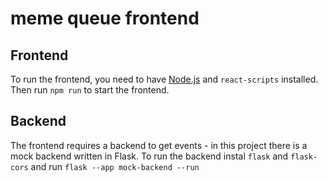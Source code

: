 # meme queue frontend

## Frontend

To run the frontend, you need to have [Node.js](https://nodejs.org/en/) and
`react-scripts` installed. Then run `npm run` to start the frontend.

## Backend

The frontend requires a backend to get events - in this project there is a mock
backend written in Flask. To run the backend instal `flask` and `flask-cors` and
run `flask --app mock-backend --run`
